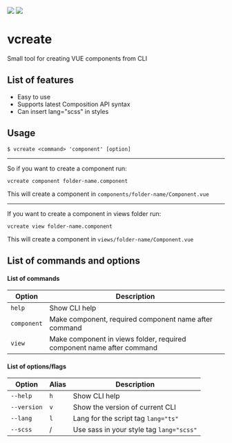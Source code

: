 ![](https://badgen.net/badge/Version/0.0.1/f2a) ![](https://badgen.net/badge/Open-Source/FREE/red)
# vcreate
Small tool for creating VUE components from CLI

## List of features
- Easy to use
- Supports latest Composition API syntax
- Can insert lang="scss" in styles

## Usage
```
$ vcreate <command> 'component' [option]
```
---
So if you want to create a component run:
```
vcreate component folder-name.component
```
This will create a component in `components/folder-name/Component.vue`

---
If you want to create a component in views folder run:
```
vcreate view folder-name.component
```
This will create a component in `views/folder-name/Component.vue`


## List of commands and options

#### List of commands
| Option     | Description                                                           |
| ---------- | --------------------------------------------------------------------- |
| `help`     | Show CLI help                                                         |
| `component`| Make component, required component name after command                 |
| `view`     | Make component in views folder, required component name after command |

#### List of options/flags
| Option     | Alias | Description                             |
| ---------- | ----- | --------------------------------------- |
| `--help`   | `h`   | Show CLI help                           |
| `--version`| `v`   | Show the version of current CLI         |
| `--lang`   | `l`   | Lang for the script tag `lang="ts"`     |
| `--scss`   |  /    | Use sass in your style tag `lang="scss"`|
